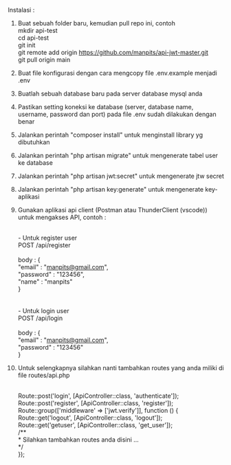Instalasi :

1. Buat sebuah folder baru, kemudian pull repo ini, contoh
	<br>mkdir api-test
	<br>cd api-test
	<br>git init
	<br>git remote add origin https://github.com/manpits/api-jwt-master.git
	<br>git pull origin main

2. Buat file konfigurasi dengan cara mengcopy file .env.example menjadi .env
3. Buatlah sebuah database baru pada server database mysql anda
4. Pastikan setting koneksi ke database (server, database name, username, password dan port) pada file .env sudah dilakukan dengan benar
5. Jalankan perintah "composer install" untuk menginstall library yg dibutuhkan
6. Jalankan perintah "php artisan migrate" untuk mengenerate tabel user ke database
7. Jalankan perintah "php artisan jwt:secret" untuk mengenerate jtw secret
8. Jalankan perintah "php artisan key:generate" untuk mengenerate key-aplikasi
9. Gunakan aplikasi api client (Postman atau ThunderClient (vscode)) untuk mengakses API, contoh :

    <br>- Untuk register user
    <br>    POST    /api/register
    <br>
    <br>    body : {
    <br>                "email"     : "manpits@gmail.com",
    <br>                "password"  : "123456",
    <br>                "name"      : "manpits"
    <br>            }    
    <br>
    <br>- Untuk login user
    <br>    POST /api/login
    <br>
    <br>    body : {
    <br>                "email"     : "manpits@gmail.com",
    <br>                "password"  : "123456"
    <br>            }    

10. Untuk selengkapnya silahkan nanti tambahkan routes yang anda miliki di file routes/api.php

    <br>Route::post('login', [ApiController::class, 'authenticate']);
    <br>Route::post('register', [ApiController::class, 'register']);
    <br>Route::group(['middleware' => ['jwt.verify']], function () {
    <br>    Route::get('logout', [ApiController::class, 'logout']);
    <br>    Route::get('getuser', [ApiController::class, 'get_user']);
    <br>    /**
    <br>    * Silahkan tambahkan routes anda disini ...
    <br>    */
    <br>});
